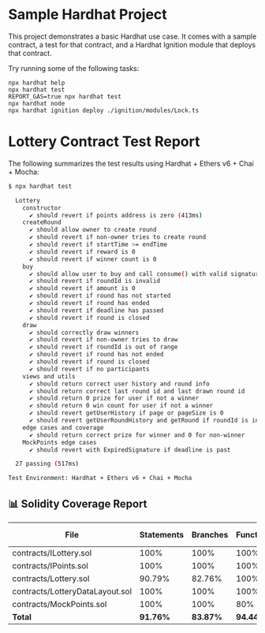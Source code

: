 # Sample Hardhat Project

This project demonstrates a basic Hardhat use case. It comes with a sample contract, a test for that contract, and a Hardhat Ignition module that deploys that contract.

Try running some of the following tasks:

```shell
npx hardhat help
npx hardhat test
REPORT_GAS=true npx hardhat test
npx hardhat node
npx hardhat ignition deploy ./ignition/modules/Lock.ts
```

# Lottery Contract Test Report

The following summarizes the test results using Hardhat + Ethers v6 + Chai + Mocha:

```bash
$ npx hardhat test

  Lottery
    constructor
      ✔ should revert if points address is zero (413ms)
    createRound
      ✔ should allow owner to create round
      ✔ should revert if non-owner tries to create round
      ✔ should revert if startTime >= endTime
      ✔ should revert if reward is 0
      ✔ should revert if winner count is 0
    buy
      ✔ should allow user to buy and call consume() with valid signature
      ✔ should revert if roundId is invalid
      ✔ should revert if amount is 0
      ✔ should revert if round has not started
      ✔ should revert if round has ended
      ✔ should revert if deadline has passed
      ✔ should revert if round is closed
    draw
      ✔ should correctly draw winners
      ✔ should revert if non-owner tries to draw
      ✔ should revert if roundId is out of range
      ✔ should revert if round has not ended
      ✔ should revert if round is closed
      ✔ should revert if no participants
    views and utils
      ✔ should return correct user history and round info
      ✔ should return correct last round id and last drawn round id
      ✔ should return 0 prize for user if not a winner
      ✔ should return 0 win count for user if not a winner
      ✔ should revert getUserHistory if page or pageSize is 0
      ✔ should revert getUserRoundHistory and getRound if roundId is invalid
    edge cases and coverage
      ✔ should return correct prize for winner and 0 for non-winner
    MockPoints edge cases
      ✔ should revert with ExpiredSignature if deadline is past

  27 passing (517ms)

Test Environment: Hardhat + Ethers v6 + Chai + Mocha
```

## 📊 Solidity Coverage Report

| File                         | Statements | Branches | Functions | Lines  | Uncovered Lines |
|------------------------------|------------|----------|-----------|--------|------------------|
| contracts/ILottery.sol       | 100%       | 100%     | 100%      | 100%   | -                |
| contracts/IPoints.sol        | 100%       | 100%     | 100%      | 100%   | -                |
| contracts/Lottery.sol        | 90.79%     | 82.76%   | 100%      | 90.38% | 123,124,291      |
| contracts/LotteryDataLayout.sol | 100%    | 100%     | 100%      | 100%   | -                |
| contracts/MockPoints.sol     | 100%       | 100%     | 80%       | 100%   | -                |
| **Total**                    | **91.76%** | **83.87%** | **94.44%** | **91.53%** |              |